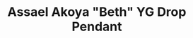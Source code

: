 ---
title: 'Assael Akoya "Beth" YG Drop Pendant'
description: 'Refined and feminine, the Beth Pendant is everyday elegance.'
specs: 'Single Akoya Cultured Pearl, 8.0 - 8.5mm, set in 18K Yellow Gold with 1 Diamond accent, .07 ctw.'
images:
  - image_path: /uploads/assael-akoya-beth-yg-drop-pendant.jpg
order_number: 6
categories:
---